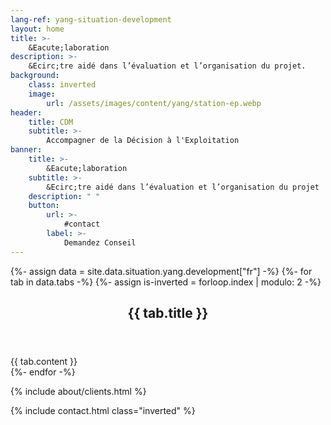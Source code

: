 ```yaml
---
lang-ref: yang-situation-development
layout: home
title: >-
    &Eacute;laboration
description: >-
    &Ecirc;tre aidé dans l’évaluation et l’organisation du projet.
background:
    class: inverted
    image:
        url: /assets/images/content/yang/station-ep.webp
header:
    title: CDM
    subtitle: >-
        Accompagner de la Décision à l'Exploitation
banner:
    title: >-
        &Eacute;laboration
    subtitle: >-
        &Ecirc;tre aidé dans l’évaluation et l’organisation du projet
    description: " "
    button:
        url: >-
            #contact
        label: >-
            Demandez Conseil
---
```


{%- assign data = site.data.situation.yang.development["fr"] -%}
{%- for tab in data.tabs -%}
{%- assign is-inverted = forloop.index | modulo: 2 -%}
<section id="{{ tab.id }}" {% if is-inverted == 0 %}class="inverted"{% endif %}>
    <header class="major">
        <h2>{{ tab.title }}</h2>
    </header>
    {{ tab.content }}
</section>
{%- endfor -%}

{% include about/clients.html %}

{% include contact.html class="inverted" %}
